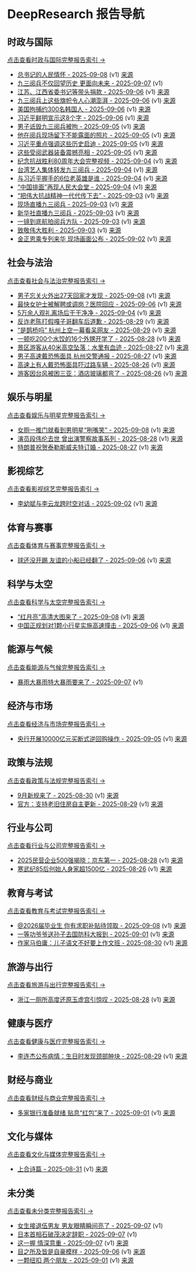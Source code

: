 # DeepResearch 报告导航

## 时政与国际
[点击查看时政与国际完整报告索引 →](AI_Reports/shi-zheng-yu-guo-ji/Reports.md)

- [总书记的人民情怀 - 2025-09-08](AI_Reports/shi-zheng-yu-guo-ji/zong-shu-ji-de-ren-min-qing-huai-2025-09-08--v1.md) (v1) [来源](https://www.baidu.com/s?wd=%E6%80%BB%E4%B9%A6%E8%AE%B0%E7%9A%84%E4%BA%BA%E6%B0%91%E6%83%85%E6%80%80&sa=fyb_news&rsv_dl=fyb_news)
- [九三阅兵不仅回望历史 更面向未来 - 2025-09-07](AI_Reports/shi-zheng-yu-guo-ji/jiu-san-yue-bing-bu-jin-hui-wang-li-shi-geng-mian-xiang-wei-lai-2025-09-07--v1.md) (v1)
- [江苏、江西省委书记等带头捐款 - 2025-09-06](AI_Reports/shi-zheng-yu-guo-ji/jiang-su-jiang-xi-sheng-wei-shu-ji-deng-dai-tou-juan-kuan-2025-09-06--v1.md) (v1) [来源](https://www.baidu.com/s?wd=%E6%B1%9F%E8%8B%8F%E3%80%81%E6%B1%9F%E8%A5%BF%E7%9C%81%E5%A7%94%E4%B9%A6%E8%AE%B0%E7%AD%89%E5%B8%A6%E5%A4%B4%E6%8D%90%E6%AC%BE&sa=fyb_news&rsv_dl=fyb_news)
- [九三阅兵上这些旗帜令人心潮澎湃 - 2025-09-06](AI_Reports/shi-zheng-yu-guo-ji/jiu-san-yue-bing-shang-zhe-xie-qi-zhi-ling-ren-xin-chao-peng-pai-2025-09-06--v1.md) (v1) [来源](https://www.baidu.com/s?wd=%E4%B9%9D%E4%B8%89%E9%98%85%E5%85%B5%E4%B8%8A%E8%BF%99%E4%BA%9B%E6%97%97%E5%B8%9C%E4%BB%A4%E4%BA%BA%E5%BF%83%E6%BD%AE%E6%BE%8E%E6%B9%83&sa=fyb_news&rsv_dl=fyb_news)
- [美国拘捕约300名韩国人 - 2025-09-06](AI_Reports/shi-zheng-yu-guo-ji/mei-guo-ju-bu-yue-300ming-han-guo-ren-2025-09-06--v1.md) (v1) [来源](https://www.baidu.com/s?wd=%E7%BE%8E%E5%9B%BD%E6%8B%98%E6%8D%95%E7%BA%A6300%E5%90%8D%E9%9F%A9%E5%9B%BD%E4%BA%BA&sa=fyb_news&rsv_dl=fyb_news)
- [习近平鲜明宣示这8个字 - 2025-09-06](AI_Reports/shi-zheng-yu-guo-ji/xi-jin-ping-xian-ming-xuan-shi-zhe-8ge-zi-2025-09-06--v1.md) (v1) [来源](https://www.baidu.com/s?wd=%E4%B9%A0%E8%BF%91%E5%B9%B3%E9%B2%9C%E6%98%8E%E5%AE%A3%E7%A4%BA%E8%BF%998%E4%B8%AA%E5%AD%97&sa=fyb_news&rsv_dl=fyb_news)
- [男子诋毁九三阅兵被拘 - 2025-09-05](AI_Reports/shi-zheng-yu-guo-ji/nan-zi-di-hui-jiu-san-yue-bing-bei-ju-2025-09-05--v1.md) (v1) [来源](https://www.baidu.com/s?wd=%E7%94%B7%E5%AD%90%E8%AF%8B%E6%AF%81%E4%B9%9D%E4%B8%89%E9%98%85%E5%85%B5%E8%A2%AB%E6%8B%98&sa=fyb_news&rsv_dl=fyb_news)
- [他在阅兵现场留下不能露面的照片 - 2025-09-05](AI_Reports/shi-zheng-yu-guo-ji/ta-zai-yue-bing-xian-chang-liu-xia-bu-neng-lu-mian-de-zhao-pian-2025-09-05--v1.md) (v1) [来源](https://www.baidu.com/s?wd=%E4%BB%96%E5%9C%A8%E9%98%85%E5%85%B5%E7%8E%B0%E5%9C%BA%E7%95%99%E4%B8%8B%E4%B8%8D%E8%83%BD%E9%9C%B2%E9%9D%A2%E7%9A%84%E7%85%A7%E7%89%87&sa=fyb_news&rsv_dl=fyb_news)
- [习近平重点强调这些历史启迪 - 2025-09-05](AI_Reports/shi-zheng-yu-guo-ji/xi-jin-ping-zhong-dian-qiang-diao-zhe-xie-li-shi-qi-di-2025-09-05--v1.md) (v1) [来源](https://www.baidu.com/s?wd=%E4%B9%A0%E8%BF%91%E5%B9%B3%E9%87%8D%E7%82%B9%E5%BC%BA%E8%B0%83%E8%BF%99%E4%BA%9B%E5%8E%86%E5%8F%B2%E5%90%AF%E8%BF%AA&sa=fyb_news&rsv_dl=fyb_news)
- [这些受阅武器装备震撼亮相 - 2025-09-05](AI_Reports/shi-zheng-yu-guo-ji/zhe-xie-shou-yue-wu-qi-zhuang-bei-zhen-han-liang-xiang-2025-09-05--v1.md) (v1) [来源](https://www.baidu.com/s?wd=%E8%BF%99%E4%BA%9B%E5%8F%97%E9%98%85%E6%AD%A6%E5%99%A8%E8%A3%85%E5%A4%87%E9%9C%87%E6%92%AE%E4%BA%AE%E7%9B%B8&sa=fyb_news&rsv_dl=fyb_news)
- [纪念抗战胜利80周年大会完整视频 - 2025-09-04](AI_Reports/shi-zheng-yu-guo-ji/ji-nian-kang-zhan-sheng-li-80zhou-nian-da-hui-wan-zheng-shi-pin-2025-09-04--v1.md) (v1) [来源](https://www.baidu.com/s?wd=%E7%BA%AA%E5%BF%B5%E6%8A%97%E6%88%98%E8%83%9C%E5%88%A980%E5%91%A8%E5%B9%B4%E5%A4%A7%E4%BC%9A%E5%AE%8C%E6%95%B4%E8%A7%86%E9%A2%91&sa=fyb_news&rsv_dl=fyb_news)
- [台湾艺人集体转发九三阅兵 - 2025-09-04](AI_Reports/shi-zheng-yu-guo-ji/tai-wan-yi-ren-ji-ti-zhuan-fa-jiu-san-yue-bing-2025-09-04--v1.md) (v1) [来源](https://www.baidu.com/s?wd=%E5%8F%B0%E6%B9%BE%E8%89%BA%E4%BA%BA%E9%9B%86%E4%BD%93%E8%BD%AC%E5%8F%91%E4%B9%9D%E4%B8%89%E9%85%85%E5%85%B5&sa=fyb_news&rsv_dl=fyb_news)
- [与习近平握手的6位老英雄是谁 - 2025-09-04](AI_Reports/shi-zheng-yu-guo-ji/yu-xi-jin-ping-wo-shou-de-6wei-lao-ying-xiong-shi-shui-2025-09-04--v1.md) (v1) [来源](https://www.baidu.com/s?wd=%E4%B8%8E%E4%B9%A0%E8%BF%91%E5%B9%B3%E6%8F%A1%E6%89%8B%E7%9A%846%E4%BD%8D%E8%80%81%E8%8B%B1%E9%9B%84%E6%98%AF%E8%B0%81&sa=fyb_news&rsv_dl=fyb_news)
- [“中国排面”再现人民大会堂 - 2025-09-04](AI_Reports/shi-zheng-yu-guo-ji/zhong-guo-pai-mian-zai-xian-ren-min-da-hui-tang-2025-09-04--v1.md) (v1) [来源](https://www.baidu.com/s?wd=%E2%80%9C%E4%B8%AD%E5%9B%BD%E6%8E%92%E9%9D%A2%E2%80%9D%E5%86%8D%E7%8E%B0%E4%BA%BA%E6%B0%91%E5%A4%A7%E4%BC%9A%E5%A0%82&sa=fyb_news&rsv_dl=fyb_news)
- [“把伟大抗战精神一代代传下去” - 2025-09-03](AI_Reports/shi-zheng-yu-guo-ji/ba-wei-da-kang-zhan-jing-shen-yi-dai-dai-chuan-xia-qu-2025-09-03--v1.md) (v1) [来源](https://www.baidu.com/s?wd=%E2%80%9C%E6%8A%9D%E4%BC%9F%E5%A4%A7%E6%8A%97%E6%88%98%E7%B2%BE%E7%A5%9E%E4%B8%80%E4%BB%A3%E4%BB%A3%E4%BC%A0%E4%B8%8B%E5%8E%BB%E2%80%9D&sa=fyb_news&rsv_dl=fyb_news)
- [现场直播九三阅兵 - 2025-09-03](AI_Reports/shi-zheng-yu-guo-ji/xian-chang-zhi-bo-jiu-san-yue-bing-2025-09-03--v1.md) (v1) [来源](https://www.baidu.com/s?wd=%E7%8E%B0%E5%9C%BA%E7%9B%B4%E6%92%AD%E4%B9%9D%E4%B8%89%E9%98%85%E5%85%B5&sa=fyb_news&rsv_dl=fyb_news)
- [新华社直播九三阅兵 - 2025-09-03](AI_Reports/shi-zheng-yu-guo-ji/xin-hua-she-zhi-bo-jiu-san-yue-bing-2025-09-03--v1.md) (v1) [来源](https://www.baidu.com/s?wd=%E6%96%B0%E5%8D%8E%E7%A4%BE%E7%9B%B4%E6%92%AD%E4%B9%9D%E4%B8%89%E9%98%85%E5%85%B5&sa=fyb_news&rsv_dl=fyb_news)
- [一镜到底航拍阅兵方队 - 2025-09-03](AI_Reports/shi-zheng-yu-guo-ji/yi-jing-dao-di-hang-pai-yue-bing-fang-dui-2025-09-03--v1.md) (v1) [来源](https://www.baidu.com/s?wd=%E4%B8%80%E9%95%9C%E5%88%B0%E5%BA%95%E8%88%AA%E6%8B%8D%E9%98%85%E5%85%B5%E6%96%B9%E9%98%9F&sa=fyb_news&rsv_dl=fyb_news)
- [致敬伟大胜利 - 2025-09-03](AI_Reports/shi-zheng-yu-guo-ji/zhi-jing-wei-da-sheng-li-2025-09-03--v1.md) (v1) [来源](https://www.baidu.com/s?wd=%E8%87%B4%E6%95%AC%E4%BC%9F%E5%A4%A7%E8%83%9C%E5%88%A9&sa=fyb_news&rsv_dl=fyb_news)
- [金正恩乘专列来华 现场画面公布 - 2025-09-02](AI_Reports/shi-zheng-yu-guo-ji/jin-zheng-en-cheng-zhuan-lie-lai-hua-xian-chang-hua-mian-gong-bu-2025-09-02--v1.md) (v1) [来源](https://www.baidu.com/s?wd=%E9%87%91%E6%AD%A3%E6%81%A9%E4%B9%98%E4%B8%93%E5%88%97%E6%9D%A5%E5%8D%8E+%E7%8E%B0%E5%9C%BA%E7%94%BB%E9%9D%A2%E5%85%AC%E5%B8%88&sa=fyb_news&rsv_dl=fyb_news)

## 社会与法治
[点击查看社会与法治完整报告索引 →](AI_Reports/she-hui-yu-fa-zhi/Reports.md)

- [男子忘关火外出27天回家才发现 - 2025-09-08](AI_Reports/she-hui-yu-fa-zhi/nan-zi-wang-guan-huo-wai-chu-27tian-hui-jia-cai-fa-xian-2025-09-08--v1.md) (v1) [来源](https://www.baidu.com/s?wd=%E7%94%B7%E5%AD%90%E5%BF%98%E5%85%B3%E7%81%AB%E5%A4%96%E5%87%BA27%E5%A4%A9%E5%9B%9E%E5%AE%B6%E6%89%8D%E5%8F%91%E7%8E%B0&sa=fyb_news&rsv_dl=fyb_news)
- [最快女护士被解聘或调岗？医院回应 - 2025-09-06](AI_Reports/she-hui-yu-fa-zhi/zui-kuai-nu-hu-shi-bei-jie-pin-huo-diao-gang-yi-yuan-hui-ying-2025-09-06--v1.md) (v1) [来源](https://www.baidu.com/s?wd=%E6%9C%80%E5%BF%AB%E5%A5%B3%E6%8A%A4%E5%A3%AB%E8%A2%AB%E8%A7%A3%E8%81%98%E6%88%96%E8%B0%83%E5%B2%97%EF%BC%9F%E5%8C%BB%E9%99%A2%E5%9B%9E%E5%BA%94&sa=fyb_news&rsv_dl=fyb_news)
- [5万余人观礼离场后干干净净 - 2025-09-04](AI_Reports/she-hui-yu-fa-zhi/5mo-yu-ren-guan-li-chi-chang-hou-gan-gan-jing-jing-2025-09-04--v1.md) (v1) [来源](https://www.baidu.com/s?wd=5%E4%B8%87%E4%BD%99%E4%BA%BA%E8%A7%82%E7%A4%BC%E7%A6%BB%E5%9C%BA%E5%90%8E%E5%B9%B2%E5%B9%B2%E5%87%80%E5%87%80&sa=fyb_news&rsv_dl=fyb_news)
- [反诈老陈打假嘎子哥翻车后道歉 - 2025-08-29](AI_Reports/she-hui-yu-fa-zhi/fan-zha-lao-chen-da-jia-ga-zi-ge-fan-che-hou-dao-qian-2025-08-29--v1.md) (v1) [来源](https://www.baidu.com/s?wd=%E5%8F%8D%E8%AF%88%E8%80%81%E9%99%88%E6%89%93%E5%81%87%E5%98%8E%E5%AD%90%E5%93%A5%E7%BF%BB%E8%BD%A6%E5%90%8E%E9%81%A8%E6%AD%89&sa=fyb_news&rsv_dl=fyb_news)
- [“是鹊桥吗” 杭州上空一幕看呆网友 - 2025-08-29](AI_Reports/she-hui-yu-fa-zhi/shi-que-qiao-ma-hang-zhou-shang-kong-yi-mu-kan-ai-wang-you-2025-08-29--v1.md) (v1) [来源](https://www.baidu.com/s?wd=%E2%80%9C%E6%98%AF%E9%B9%8A%E6%A1%A5%E5%90%97%E2%80%9D+%E6%9D%AD%E5%B7%9E%E4%B8%8A%E7%A9%BA%E4%B8%80%E5%B9%97%E7%9C%8B%E5%91%86%E7%BD%91%E5%8F%8B&sa=fyb_news&rsv_dl=fyb_news)
- [一顿吃200个水饺的16个外甥开学了 - 2025-08-28](AI_Reports/she-hui-yu-fa-zhi/yi-dun-chi-200ge-shui-jiao-de-16ge-wai-sheng-kai-xue-liao-2025-08-28--v1.md) (v1) [来源](https://www.baidu.com/s?wd=%E4%B8%80%E9%A1%BF%E5%90%83200%E4%B8%AA%E6%B0%B4%E9%A5%BA%E7%9A%8416%E4%B8%AA%E5%A4%96%E7%94%A5%E5%BC%80%E5%AD%A6%E4%BA%86&sa=fyb_news&rsv_dl=fyb_news)
- [景区游客从40米高空坠落：水里有血迹 - 2025-08-27](AI_Reports/she-hui-yu-fa-zhi/jing-qu-you-ke-cong-40mi-gao-kong-zhui-luo-shui-li-you-xie-ji-2025-08-27--v1.md) (v1) [来源](https://www.baidu.com/s?wd=%E6%99%AF%E5%8C%BA%E6%B8%B8%E5%AE%A2%E4%BB%8E40%E7%B1%B3%E9%AB%98%E7%A9%BA%E5%9D%A0%E8%90%BD%EF%BC%9A%E6%B0%B4%E9%87%8C%E6%9C%89%E8%A1%80%E8%BF%B9&sa=fyb_news&rsv_dl=fyb_news)
- [男子高速戴恐怖面具 杭州交警通报 - 2025-08-27](AI_Reports/she-hui-yu-fa-zhi/nan-zi-gao-su-dai-kong-bu-mian-ju-hang-zhou-jiao-jing-tong-bao-2025-08-27--v1.md) (v1) [来源](https://www.baidu.com/s?wd=%E7%94%B7%E5%AD%90%E9%AB%98%E9%80%9F%E6%88%B4%E6%81%90%E6%80%96%E9%9D%A2%E5%85%B7+%E6%9D%AD%E5%B7%9E%E4%BA%A4%E8%AD%A6%E9%80%9A%E6%8A%A5&sa=fyb_news&rsv_dl=fyb_news)
- [高速上有人戴恐怖面具吓过路车辆 - 2025-08-26](AI_Reports/she-hui-yu-fa-zhi/gao-su-shang-you-ren-dai-kong-bu-mian-ju-xia-guo-lu-che-liang-2025-08-26--v1.md) (v1) [来源](https://www.baidu.com/s?wd=%E9%AB%98%E9%80%9F%E4%B8%8A%E6%9C%89%E4%BA%BA%E6%88%B4%E6%81%90%E5%90%AB%E9%9D%A2%E5%85%B7%E5%90%93%E8%BF%87%E8%B7%AF%E8%BD%A6%E8%BE%86&sa=fyb_news&rsv_dl=fyb_news)
- [游客因台风被困三亚：酒店玻璃都弯了 - 2025-08-26](AI_Reports/she-hui-yu-fa-zhi/you-ke-yin-tai-feng-bei-kun-san-ya-jiu-dian-bo-li-du-wan-liao-2025-08-26--v1.md) (v1) [来源](https://www.baidu.com/s?wd=%E6%B8%B8%E5%AE%A2%E5%9B%A0%E5%8F%B0%E9%A3%8E%E8%A2%AB%E5%9B%B0%E4%B8%89%E4%BA%9A%EF%BC%9A%E9%85%92%E5%BA%97%E7%8E%BB%E7%92%83%E9%83%BD%E5%BC%AF%E4%BA%86&sa=fyb_news&rsv_dl=fyb_news)

## 娱乐与明星
[点击查看娱乐与明星完整报告索引 →](AI_Reports/yu-le-yu-ming-xing/Reports.md)

- [女厕一推门就看到男明星“咧嘴笑” - 2025-09-08](AI_Reports/yu-le-yu-ming-xing/nu-ce-yi-tui-men-jiu-kan-dao-nan-ming-xing-lie-zui-xiao-2025-09-08--v1.md) (v1) [来源](https://www.baidu.com/s?wd=%E5%A5%B3%E5%8E%95%E4%B8%80%E6%8E%A8%E9%97%A8%E5%B0%B1%E7%9C%8B%E5%88%B0%E7%94%B7%E6%98%8E%E6%98%9F%E2%80%9C%E5%92%A7%E5%98%B4%E7%AC%91%E2%80%9D&sa=fyb_news&rsv_dl=fyb_news)
- [演员段伟伦去世 曾出演警察故事系列 - 2025-08-28](AI_Reports/yu-le-yu-ming-xing/yan-yuan-duan-wei-lun-qu-shi-ceng-chu-yan-jing-cha-gu-shi-xi-lie-2025-08-28--v1.md) (v1) [来源](https://www.baidu.com/s?wd=%E6%BC%94%E5%91%98%E6%AE%B5%E4%BC%9F%E4%BC%A6%E5%8E%BB%E4%B8%96+%E6%9B%BE%E5%87%BA%E6%BC%94%E8%AD%A6%E5%AF%9F%E6%95%85%E4%BA%8B%E7%B3%BB%E5%88%97&sa=fyb_news&rsv_dl=fyb_news)
- [特朗普祝贺泰勒斯威夫特订婚 - 2025-08-27](AI_Reports/yu-le-yu-ming-xing/te-lang-pu-zhu-he-tai-le-si-wei-fu-te-ding-hun-2025-08-27--v1.md) (v1) [来源](https://www.baidu.com/s?wd=%E7%89%B9%E6%9C%97%E6%99%AE%E7%A5%9D%E8%B4%BA%E6%B3%B0%E5%8B%92%E6%96%AF%E5%A8%81%E5%A4%AB%E7%89%B9%E8%AE%A2%E5%A9%9A&sa=fyb_news&rsv_dl=fyb_news)

## 影视综艺
[点击查看影视综艺完整报告索引 →](AI_Reports/ying-shi-zong-yi/Reports.md)

- [李幼斌与李云龙跨时空对话 - 2025-09-02](AI_Reports/ying-shi-zong-yi/li-you-bin-yu-li-yun-long-kua-shi-kong-dui-hua-2025-09-02--v1.md) (v1) [来源](https://www.baidu.com/s?wd=%E6%9D%8E%E5%B9%BC%E6%96%8C%E4%B8%8E%E6%9D%8E%E4%BA%91%E9%BE%99%E8%B7%A8%E6%97%B6%E7%A9%BA%E5%AF%B9%E8%AF%9D&sa=fyb_news&rsv_dl=fyb_news)

## 体育与赛事
[点击查看体育与赛事完整报告索引 →](AI_Reports/ti-yu-yu-sai-shi/Reports.md)

- [球还没开踢 友谊的小船已经翻了 - 2025-09-06](AI_Reports/ti-yu-yu-sai-shi/qiu-huan-mei-kai-ti-you-yi-de-xiao-chuan-yi-jing-fan-liao-2025-09-06--v1.md) (v1) [来源](https://www.baidu.com/s?wd=%E7%90%83%E8%BF%98%E6%B2%A1%E5%BC%80%E8%B8%A2+%E5%8F%8B%E8%B0%8A%E7%9A%84%E5%B0%8F%E8%88%B9%E5%B7%B2%E7%BB%8F%E7%BF%BB%E4%BA%86&sa=fyb_news&rsv_dl=fyb_news)

## 科学与太空
[点击查看科学与太空完整报告索引 →](AI_Reports/ke-xue-yu-tai-kong/Reports.md)

- [“红月亮”高清大图来了 - 2025-09-08](AI_Reports/ke-xue-yu-tai-kong/hong-yue-liang-gao-qing-da-tu-lai-liao-2025-09-08--v1.md) (v1) [来源](https://www.baidu.com/s?wd=%E2%80%9C%E7%BA%A2%E6%9C%88%E4%BA%AE%E2%80%9D%E9%AB%98%E6%B8%85%E5%A4%A7%E5%9B%BE%E6%9D%A5%E4%BA%86&sa=fyb_news&rsv_dl=fyb_news)
- [中国正规划对1颗小行星实施高速撞击 - 2025-09-06](AI_Reports/ke-xue-yu-tai-kong/zhong-guo-zheng-gui-hua-dui-1ke-xiao-xing-xing-shi-shi-gao-su-zhuang-ji-2025-09-06--v1.md) (v1) [来源](https://www.baidu.com/s?wd=%E4%B8%AD%E5%9B%BD%E6%AD%A3%E8%A7%84%E5%88%92%E5%AF%B91%E9%A2%97%E5%B0%8F%E8%A1%8C%E6%98%9F%E5%AE%9E%E6%96%BD%E9%AB%98%E9%80%9F%E6%92%9E%E5%87%BB&sa=fyb_news&rsv_dl=fyb_news)

## 能源与气候
[点击查看能源与气候完整报告索引 →](AI_Reports/neng-yuan-yu-qi-hou/Reports.md)

- [暴雨大暴雨特大暴雨要来了 - 2025-09-07](AI_Reports/neng-yuan-yu-qi-hou/bao-yu-da-bao-yu-te-da-bao-yu-yao-lai-liao-2025-09-07--v1.md) (v1)

## 经济与市场
[点击查看经济与市场完整报告索引 →](AI_Reports/jing-ji-yu-shi-chang/Reports.md)

- [央行开展10000亿元买断式逆回购操作 - 2025-09-05](AI_Reports/jing-ji-yu-shi-chang/yang-xing-kai-zhan-10000yi-yuan-mai-duan-shi-ni-hui-gou-cao-zuo-2025-09-05--v1.md) (v1) [来源](https://www.baidu.com/s?wd=%E5%A4%AE%E8%A1%8C%E5%BC%80%E5%B1%9510000%E4%BA%BF%E5%85%83%E4%B9%B0%E6%96%AD%E5%BC%8F%E9%80%86%E5%9B%9E%E8%B4%AD%E6%93%8D%E4%BD%9C&sa=fyb_news&rsv_dl=fyb_news)

## 政策与法规
[点击查看政策与法规完整报告索引 →](AI_Reports/zheng-ce-yu-fa-gui/Reports.md)

- [9月新规来了 - 2025-08-30](AI_Reports/zheng-ce-yu-fa-gui/9yue-xin-gui-lai-liao-2025-08-30--v1.md) (v1) [来源](https://www.baidu.com/s?wd=9%E6%9C%88%E6%96%B0%E8%A7%84%E6%9D%A5%E4%BA%86&sa=fyb_news&rsv_dl=fyb_news)
- [官方：支持老旧住房自主更新 - 2025-08-29](AI_Reports/zheng-ce-yu-fa-gui/guan-fang-zhi-chi-lao-jiu-zhu-fang-zi-zhu-geng-xin-2025-08-29--v1.md) (v1) [来源](https://www.baidu.com/s?wd=%E5%AE%98%E6%96%B9%EF%BC%9A%E6%94%AF%E6%8C%81%E8%80%81%E6%97%A7%E4%BD%8F%E6%88%BF%E8%87%AA%E4%B8%BB%E6%9B%B4%E6%96%B0&sa=fyb_news&rsv_dl=fyb_news)

## 行业与公司
[点击查看行业与公司完整报告索引 →](AI_Reports/xing-ye-yu-gong-si/Reports.md)

- [2025民营企业500强揭晓：京东第一 - 2025-08-28](AI_Reports/xing-ye-yu-gong-si/2025min-ying-qi-ye-500qiang-jie-xiao-jing-dong-di-yi-2025-08-28--v1.md) (v1) [来源](https://www.baidu.com/s?wd=2025%E6%B0%91%E8%90%A5%E4%BC%81%E4%B8%9A500%E5%BC%BA%E6%8F%AD%E6%99%93%EF%BC%9A%E4%BA%AC%E4%B8%9C%E7%AC%AC%E4%B8%80&sa=fyb_news&rsv_dl=fyb_news)
- [寒武纪85后创始人身家超1500亿 - 2025-08-26](AI_Reports/xing-ye-yu-gong-si/han-wu-ji-85hou-chuang-shi-ren-shen-jia-chao-1500yi-2025-08-26--v1.md) (v1) [来源](https://www.baidu.com/s?wd=%E5%AF%92%E6%AD%A6%E7%BA%AA85%E5%90%8E%E5%88%9B%E5%A7%8B%E4%BA%BA%E8%BA%AB%E5%AE%B6%E8%B6%851500%E4%BA%BF&sa=fyb_news&rsv_dl=fyb_news)

## 教育与考试
[点击查看教育与考试完整报告索引 →](AI_Reports/jiao-yu-yu-kao-shi/Reports.md)

- [@2026届毕业生 你有求职补贴待领取 - 2025-09-08](AI_Reports/jiao-yu-yu-kao-shi/2026jie-bi-ye-sheng-ni-you-qiu-zhi-bu-tie-dai-ling-qu-2025-09-08--v1.md) (v1) [来源](https://www.baidu.com/s?wd=%402026%E5%B1%8A%E6%AF%95%E4%B8%9A%E7%94%9F+%E4%BD%A0%E6%9C%89%E6%B1%82%E8%81%8C%E8%A1%A5%E8%B4%B4%E5%BE%85%E9%A2%86%E5%8F%96&sa=fyb_news&rsv_dl=fyb_news)
- [一等功爷爷送孙子去国防科大报到 - 2025-09-01](AI_Reports/jiao-yu-yu-kao-shi/yi-deng-gong-ye-ye-song-sun-zi-qu-guo-fang-ke-da-bao-dao-2025-09-01--v1.md) (v1) [来源](https://www.baidu.com/s?wd=%E4%B8%80%E7%AD%89%E5%8A%9F%E7%88%B7%E7%88%B7%E9%80%81%E5%AD%99%E5%AD%90%E5%8E%BB%E5%9B%BD%E9%98%B2%E7%A7%91%E5%A4%A7%E6%8A%A5%E5%88%B0&sa=fyb_news&rsv_dl=fyb_news)
- [作家马伯庸：儿子语文不好要上作文班 - 2025-08-30](AI_Reports/jiao-yu-yu-kao-shi/zuo-jia-ma-bo-yong-er-zi-yu-wen-bu-hao-yao-shang-zuo-wen-ban-2025-08-30--v1.md) (v1) [来源](https://www.baidu.com/s?wd=%E4%BD%9C%E5%AE%B6%E9%A9%AC%E4%BC%AF%E5%BA%B8%EF%BC%9A%E5%84%BF%E5%AD%90%E8%AF%AD%E6%96%87%E4%B8%8D%E5%A5%BD%E8%A6%81%E4%B8%8A%E4%BD%9C%E6%96%87%E7%8F%AD&sa=fyb_news&rsv_dl=fyb_news)

## 旅游与出行
[点击查看旅游与出行完整报告索引 →](AI_Reports/lu-you-yu-chu-xing/Reports.md)

- [浙江一厕所高度还原玉虚宫引惊叹 - 2025-08-28](AI_Reports/lu-you-yu-chu-xing/zhe-jiang-yi-ce-suo-gao-du-huan-yuan-yu-xu-gong-yin-liang-tan-2025-08-28--v1.md) (v1) [来源](https://www.baidu.com/s?wd=%E6%B5%99%E6%B1%9F%E4%B8%80%E5%8E%95%E6%89%80%E9%AB%98%E5%BA%A6%E8%BF%98%E5%8E%9F%E7%8E%89%E8%99%9A%E5%AE%AB%E5%BC%95%E6%83%8A%E5%8F%B9&sa=fyb_news&rsv_dl=fyb_news)

## 健康与医疗
[点击查看健康与医疗完整报告索引 →](AI_Reports/jian-kang-yu-yi-liao/Reports.md)

- [李连杰公布病情：生日时发现颈部肿块 - 2025-08-29](AI_Reports/jian-kang-yu-yi-liao/li-lian-jie-gong-bu-bing-qing-sheng-ri-shi-fa-xian-jing-bu-zhong-kuai-2025-08-29--v1.md) (v1) [来源](https://www.baidu.com/s?wd=%E6%9D%8E%E8%BF%9E%E6%9D%B0%E5%85%AC%E5%B8%83%E7%97%85%E6%83%85%EF%BC%9A%E7%94%9F%E6%97%A5%E6%97%B6%E5%8F%91%E7%8E%B0%E9%A2%88%E9%83%A8%E8%82%BF%E5%9D%97&sa=fyb_news&rsv_dl=fyb_news)

## 财经与商业
[点击查看财经与商业完整报告索引 →](AI_Reports/cai-jing-yu-shang-ye/Reports.md)

- [多家银行准备就绪 贴息“红包”来了 - 2025-09-01](AI_Reports/cai-jing-yu-shang-ye/duo-jia-yin-xing-zhun-bei-jiu-xu-tie-xi-hong-bao-lai-liao-2025-09-01--v1.md) (v1) [来源](https://www.baidu.com/s?wd=%E5%A4%9A%E5%AE%B6%E9%93%B6%E8%A1%8C%E5%87%86%E5%A4%87%E5%B0%B1%E7%BB%AA+%E8%B4%B4%E6%81%AF%E2%80%9C%E7%BA%A2%E5%8C%85%E2%80%9D%E6%9D%A5%E4%BA%86&sa=fyb_news&rsv_dl=fyb_news)

## 文化与媒体
[点击查看文化与媒体完整报告索引 →](AI_Reports/wen-hua-yu-mei-ti/Reports.md)

- [上合诗篇 - 2025-08-31](AI_Reports/wen-hua-yu-mei-ti/shang-he-shi-pian-2025-08-31--v1.md) (v1) [来源](https://www.baidu.com/s?wd=%E4%B8%8A%E5%90%88%E8%AF%97%E7%AF%87&sa=fyb_news&rsv_dl=fyb_news)

## 未分类
[点击查看未分类完整报告索引 →](AI_Reports/wei-fen-lei/Reports.md)

- [女生接退伍男友 男友眼睛瞬间亮了 - 2025-09-07](AI_Reports/wei-fen-lei/nu-sheng-jie-tui-wu-nan-you-nan-you-yan-jing-shun-jian-liang-liao-2025-09-07--v1.md) (v1)
- [日本首相石破茂决定辞职 - 2025-09-07](AI_Reports/wei-fen-lei/ri-ben-shou-xiang-shi-po-mao-jue-ding-ci-zhi-2025-09-07--v1.md) (v1)
- [这一握 情深意重 - 2025-09-07](AI_Reports/wei-fen-lei/zhe-yi-wo-qing-shen-yi-zhong-2025-09-07--v1.md) (v1) [来源](https://www.baidu.com/s?wd=%E8%BF%99%E4%B8%80%E6%8F%A1+%E6%83%85%E6%B7%B1%E6%84%8F%E9%87%8D&sa=fyb_news&rsv_dl=fyb_news)
- [目之所及皆是自豪模样 - 2025-09-06](AI_Reports/wei-fen-lei/mu-zhi-suo-ji-jie-shi-zi-hao-mo-yang-2025-09-06--v1.md) (v1) [来源](https://www.baidu.com/s?wd=%E7%9B%AE%E4%B9%8B%E6%89%80%E5%8F%8A%E7%9A%86%E6%98%AF%E8%87%AA%E8%B1%AA%E6%A8%A1%E6%A0%B7&sa=fyb_news&rsv_dl=fyb_news)
- [一颗纽扣 两个朋友 - 2025-09-01](AI_Reports/wei-fen-lei/yi-ke-niu-kou-liang-ge-peng-you-2025-09-01--v1.md) (v1) [来源](https://www.baidu.com/s?wd=%E4%B8%80%E9%A2%97%E7%BA%BD%E6%89%A3+%E4%B8%A4%E4%B8%AA%E6%9C%8B%E5%8F%8B&sa=fyb_news&rsv_dl=fyb_news)
